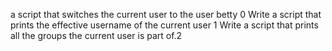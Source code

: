  a script that switches the current user to the user betty 0
Write a script that prints the effective username of the current user 1
Write a script that prints all the groups the current user is part of.2
